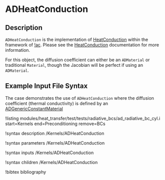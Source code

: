 # ADHeatConduction

## Description

`ADHeatConduction` is the implementation of [HeatConduction](/HeatConduction.md) within the framework of [!ac](AD). Please see the [HeatConduction](/HeatConduction.md) documentation for more information.

For this object, the diffusion coefficient can either be an `ADMaterial` or traditional `Material`, though the Jacobian will be perfect if using an `ADMaterial`.

## Example Input File Syntax

The case demonstrates the use of `ADHeatConduction` where the
diffusion coefficient (thermal conductivity) is defined by an [ADGenericConstantMaterial](ADGenericConstantMaterial.md)

!listing modules/heat_transfer/test/tests/radiative_bcs/ad_radiative_bc_cyl.i
  start=Kernels
  end=Preconditioning
  remove=BCs

!syntax description /Kernels/ADHeatConduction

!syntax parameters /Kernels/ADHeatConduction

!syntax inputs /Kernels/ADHeatConduction

!syntax children /Kernels/ADHeatConduction

!bibtex bibliography
